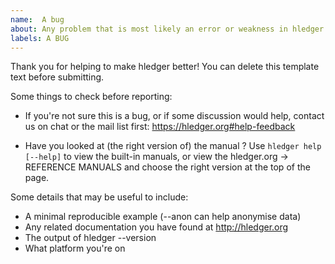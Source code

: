 ```yaml
---
name:  A bug
about: Any problem that is most likely an error or weakness in hledger's software, documentation, web presence, usability etc.
labels: A BUG
---
```


Thank you for helping to make hledger better!
You can delete this template text before submitting.

Some things to check before reporting:

- If you're not sure this is a bug, or if some discussion would help,
  contact us on chat or the mail list first: https://hledger.org#help-feedback

- Have you looked at (the right version of) the manual ? 
  Use `hledger help [--help]` to view the built-in manuals,
  or view the hledger.org -> REFERENCE MANUALS and choose the right version
  at the top of the page.

Some details that may be useful to include: 

- A minimal reproducible example  (--anon can help anonymise data)
- Any related documentation you have found at http://hledger.org
- The output of hledger --version
- What platform you're on
